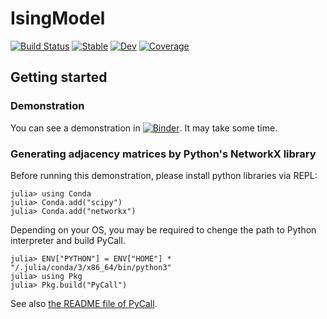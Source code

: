 # IsingModel

[![Build Status](https://github.com/Wandao123/IsingModel.jl/actions/workflows/CI.yml/badge.svg?branch=main)](https://github.com/Wandao123/IsingModel.jl/actions/workflows/CI.yml?query=branch%3Amain)
[![Stable](https://img.shields.io/badge/docs-stable-blue.svg)](https://Wandao123.github.io/IsingModel.jl/stable/)
[![Dev](https://img.shields.io/badge/docs-dev-blue.svg)](https://Wandao123.github.io/IsingModel.jl/dev)
[![Coverage](https://codecov.io/gh/Wandao123/IsingModel.jl/branch/main/graph/badge.svg)](https://codecov.io/gh/Wandao123/IsingModel.jl)

## Getting started

### Demonstration

You can see a demonstration in [![Binder](https://mybinder.org/badge_logo.svg)](https://mybinder.org/v2/gh/Wandao123/IsingModel.jl/HEAD?labpath=demo.ipynb).
It may take some time.

### Generating adjacency matrices by Python's NetworkX library

Before running this demonstration, please install python libraries via REPL:
```
julia> using Conda
julia> Conda.add("scipy")
julia> Conda.add("networkx")
```
Depending on your OS, you may be required to chenge the path to Python interpreter and build PyCall.
```
julia> ENV["PYTHON"] = ENV["HOME"] * "/.julia/conda/3/x86_64/bin/python3"
julia> using Pkg
julia> Pkg.build("PyCall")
```
See also [the README file of PyCall](https://github.com/JuliaPy/PyCall.jl).
